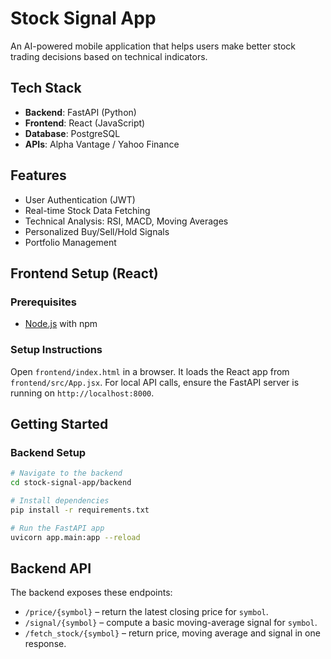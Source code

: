 # Stock Signal App

An AI-powered mobile application that helps users make better stock trading decisions based on technical indicators.

## Tech Stack
- **Backend**: FastAPI (Python)
- **Frontend**: React (JavaScript)
- **Database**: PostgreSQL
- **APIs**: Alpha Vantage / Yahoo Finance

## Features
- User Authentication (JWT)
- Real-time Stock Data Fetching
- Technical Analysis: RSI, MACD, Moving Averages
- Personalized Buy/Sell/Hold Signals
- Portfolio Management

## Frontend Setup (React)

### Prerequisites
- [Node.js](https://nodejs.org/) with npm

### Setup Instructions
Open `frontend/index.html` in a browser. It loads the React app from `frontend/src/App.jsx`. For local API calls, ensure the FastAPI server is running on `http://localhost:8000`.


## Getting Started

### Backend Setup
```bash
# Navigate to the backend
cd stock-signal-app/backend

# Install dependencies
pip install -r requirements.txt

# Run the FastAPI app
uvicorn app.main:app --reload
```

## Backend API
The backend exposes these endpoints:

- `/price/{symbol}` – return the latest closing price for `symbol`.
- `/signal/{symbol}` – compute a basic moving-average signal for `symbol`.
- `/fetch_stock/{symbol}` – return price, moving average and signal in one response.

